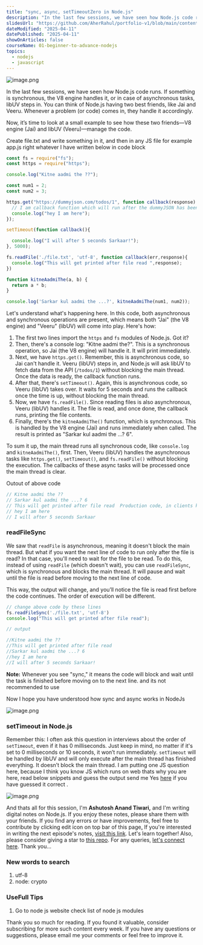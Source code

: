 ```yaml
---
title: "sync, async, setTimeoutZero in Node.js"
description: "In the last few sessions, we have seen how Node.js code runs. If something is synchronous, the V8 engine handles it, or in case of asynchronous tasks, libUV steps in. You can think of Node.js having two best friends, like Jai and Veeru. Whenever a problem (or code) comes in, they handle it accordingly."
slidesUrl: "https://github.com/AherRahul/portfolio-v1/blob/main/content/articles"
dateModified: "2025-04-11"
datePublished: "2025-04-11"
showOnArticles: false
courseName: 01-beginner-to-advance-nodejs
topics:
  - nodejs
  - javascript
---
```



![image.png](https://res.cloudinary.com/duojkrgue/image/upload/v1757930704/Portfolio/nodeJsCourse/7.png)


In the last few sessions, we have seen how Node.js code runs. If something is synchronous, the V8 engine handles it, or in case of asynchronous tasks, libUV steps in. You can think of Node.js having two best friends, like Jai and Veeru. Whenever a problem (or code) comes in, they handle it accordingly.

Now, it’s time to look at a small example to see how these two friends—V8 engine (Jai) and libUV (Veeru)—manage the code.

Create file.txt and write something in it, and then in any JS file for example app.js right whatever I have written below in code block

```jsx
const fs = require("fs");
const https = require("https");

console.log("Kitne aadmi the ??");

const num1 = 2;
const num2 = 3;

https.get("https://dummyjson.com/todos/1", function callback(response) {
  // I am callback function which will run after the dummyJSON has been read from API server
  console.log("hey I am here");
});

setTimeout(function callback(){

  console.log("I will after 5 seconds Sarkaar!");
}, 5000);

fs.readFile('./file.txt', 'utf-8', function callback(err,response){
  console.log("This will get printed after file read ",response);
})

function kitneAadmiThe(a, b) {
  return a * b;
}

console.log('Sarkar kul aadmi the ...?', kitneAadmiThe(num1, num2));
```

Let's understand what's happening here. In this code, both asynchronous and synchronous operations are present, which means both "Jai" (the V8 engine) and "Veeru" (libUV) will come into play. Here's how:

1. The first two lines import the `https` and `fs` modules of Node.js. Got it?
2. Then, there's a console log: "Kitne aadmi the?". This is a synchronous operation, so Jai (the V8 engine) will handle it. It will print immediately.
3. Next, we have `https.get()`. Remember, this is asynchronous code, so Jai can't handle it. Veeru (libUV) steps in, and Node.js will ask libUV to fetch data from the API (`/todos/1`) without blocking the main thread. Once the data is ready, the callback function runs.
4. After that, there's `setTimeout()`. Again, this is asynchronous code, so Veeru (libUV) takes over. It waits for 5 seconds and runs the callback once the time is up, without blocking the main thread.
5. Now, we have `fs.readFile()`. Since reading files is also asynchronous, Veeru (libUV) handles it. The file is read, and once done, the callback runs, printing the file contents.
6. Finally, there's the `kitneAadmiThe()` function, which is synchronous. This is handled by the V8 engine (Jai) and runs immediately when called. The result is printed as "Sarkar kul aadmi the ...? 6".

To sum it up, the main thread runs all synchronous code, like `console.log` and `kitneAadmiThe()`, first. Then, Veeru (libUV) handles the asynchronous tasks like `https.get()`, `setTimeout()`, and `fs.readFile()` without blocking the execution. The callbacks of these async tasks will be processed once the main thread is clear.

Outout of above code

```jsx
// Kitne aadmi the ??
// Sarkar kul aadmi the ...? 6
// This will get printed after file read  Production code, in clients ke saamne mat fatna 
// hey I am here
// I will after 5 seconds Sarkaar
```

### readFileSync


We saw that `readFile` is asynchronous, meaning it doesn't block the main thread. But what if you want the next line of code to run only after the file is read? In that case, you'll need to wait for the file to be read. To do this, instead of using `readFile` (which doesn't wait), you can use `readFileSync`, which is synchronous and blocks the main thread. It will pause and wait until the file is read before moving to the next line of code.

This way, the output will change, and you’ll notice the file is read first before the code continues. The order of execution will be different.

```jsx
// change above code by these lines
fs.readFileSync('./file.txt', 'utf-8')
console.log("This will get printed after file read");

// output

//Kitne aadmi the ??
//This will get printed after file read
//Sarkar kul aadmi the ...? 6
//hey I am here
//I will after 5 seconds Sarkaar!
```

**Note:** Whenever you see "sync," it means the code will block and wait until the task is finished before moving on to the next line. and its not recommended to use

Now I hope you have understood how sync and async works in NodeJs

![image.png](https://heyashu.in/images/blogs/e82.png)

### setTimeout in Node.js

Remember this: I often ask this question in interviews about the order of `setTimeout`, even if it has 0 milliseconds. Just keep in mind, no matter if it's set to 0 milliseconds or 10 seconds, it won’t run immediately. `setTimeout` will be handled by libUV and will only execute after the main thread has finished everything. It doesn’t block the main thread. I am putting one JS question here, because I think you know  JS which runs on web thats why you are here,  read below snippets and guess the output send me Yes  [here](https://x.com/JavaScripterrr)  if you have guessed it correct . 

![image.png](https://heyashu.in/images/blogs/e83.png)

And thats all for this session, I'm **Ashutosh Anand Tiwari,** and I'm writing digital notes on Node.js. If you enjoy these notes, please share them with your friends. If you find any errors or have improvements, feel free to contribute by clicking edit icon on top bar of this page[.](https://heyashu.in/admin) If you're interested in writing the next episode's notes, [visit this link](https://heyashu.in/admin). Let's learn together! Also, please consider giving a star to [this repo](https://github.com/ashumsd7/heyashu/tree/main/src/data). For any queries, [let's connect here](https://topmate.io/aat/1148709/pay). Thank you…

### New words to search



1. utf-8
2. node: crypto

### UseFull Tips

1. Go to node js website check list of node js modules


Thank you so much for reading. If you found it valuable, consider subscribing for more such content every week. If you have any questions or suggestions, please email me your comments or feel free to improve it.
